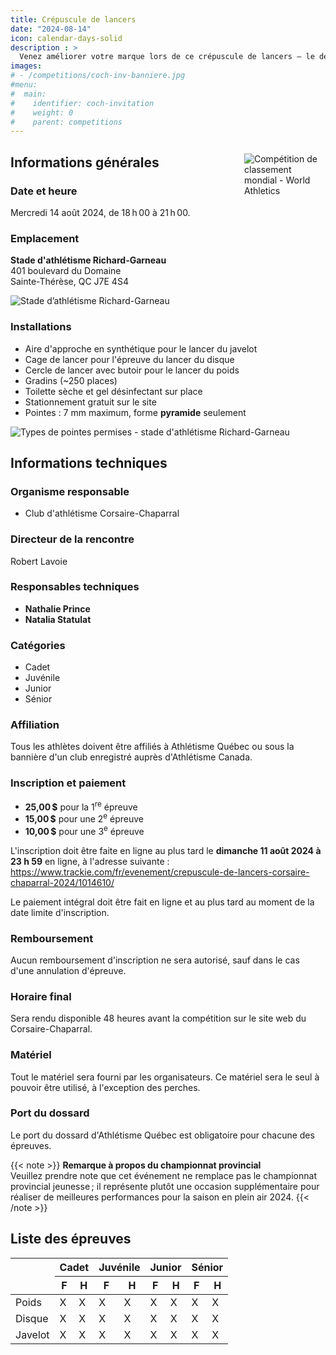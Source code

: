 ```yaml
---
title: Crépuscule de lancers
date: "2024-08-14"
icon: calendar-days-solid
description : >
  Venez améliorer votre marque lors de ce crépuscule de lancers – le dernier avant la fin de la saison en plein air 2024 !
images:
# - /competitions/coch-inv-banniere.jpg
#menu:
#  main:
#    identifier: coch-invitation
#    weight: 0
#    parent: competitions
---
```


<!-- [**Horaire final**](https://assets.corsaire-chaparral.org/competitions/2024/horaire-final-coch-inv-2024.pdf) -->

<!-- [**Résultats**](https://resultats.corsaire-chaparral.org/meets/crepuscule-lancers-2024) -->

<!-- [**Résultats compilés (PDF**)](https://assets.corsaire-chaparral.org/competitions/2024/coch-invitation-2024-resultas.pdf) -->

<!-- [**Document d’invitation**](https://assets.corsaire-chaparral.org/competitions/2024/.pdf) -->

<div style="max-width: 130px; float: inline-end; margin-inline-start: .75rem;">

![Compétition de classement mondial - World Athletics](https://assets.corsaire-chaparral.org/competitions/2023/world-athletics-fr-2023.jpg)

</div>


## Informations générales

### Date et heure

Mercredi 14 août 2024, de 18 h 00 à 21 h 00.

### Emplacement

**Stade d'athlétisme Richard-Garneau**\
401 boulevard du Domaine\
Sainte-Thérèse, QC J7E 4S4

![Stade d’athlétisme Richard-Garneau](/img/stade-richard-garneau.jpg)

### Installations

-   Aire d'approche en synthétique pour le lancer du javelot
-   Cage de lancer pour l'épreuve du lancer du disque
-   Cercle de lancer avec butoir pour le lancer du poids
-   Gradins (\~250 places)
-   Toilette sèche et gel désinfectant sur place
-   Stationnement gratuit sur le site
-   Pointes : 7 mm maximum, forme **pyramide** seulement

![Types de pointes permises - stade d'athlétisme Richard-Garneau](https://assets.corsaire-chaparral.org/img/pointes-richard-garneau.jpg)

## 

## Informations techniques

### Organisme responsable

-   Club d'athlétisme Corsaire-Chaparral

### Directeur de la rencontre

Robert Lavoie

### Responsables techniques

-   **Nathalie Prince**
-   **Natalia Statulat**

### Catégories

-   Cadet
-   Juvénile
-   Junior
-   Sénior

### Affiliation

Tous les athlètes doivent être affiliés à Athlétisme Québec ou sous la bannière d'un club enregistré auprès d'Athlétisme Canada.

### Inscription et paiement

-   **25,00 \$** pour la 1<sup>re</sup> épreuve
-   **15,00 \$** pour une 2<sup>e</sup> épreuve
-   **10,00 \$** pour une 3<sup>e</sup> épreuve

L'inscription doit être faite en ligne au plus tard le **dimanche 11 août 2024 à 23 h 59** en ligne, à l'adresse suivante :\
<https://www.trackie.com/fr/evenement/crepuscule-de-lancers-corsaire-chaparral-2024/1014610/>

Le paiement intégral doit être fait en ligne et au plus tard au moment de la date limite d'inscription.

### Remboursement

Aucun remboursement d'inscription ne sera autorisé, sauf dans le cas d'une annulation d'épreuve.

### Horaire final

Sera rendu disponible 48 heures avant la compétition sur le site web du Corsaire-Chaparral.

### Matériel

Tout le matériel sera fourni par les organisateurs. Ce matériel sera le seul à pouvoir être utilisé, à l'exception des perches.

### Port du dossard

Le port du dossard d'Athlétisme Québec est obligatoire pour chacune des épreuves.

{{< note >}}
**Remarque à propos du championnat provincial**\
Veuillez prendre note que cet événement ne remplace pas le championnat provincial jeunesse ; il représente plutôt une occasion supplémentaire pour réaliser de meilleures performances pour la saison en plein air 2024.
{{< /note >}}

## Liste des épreuves

<table><thead>
  <tr>
    <th rowspan="2"> 			<br>&nbsp;&nbsp;			 		<br></th>
    <th colspan="2"> 			Cadet 		</th>
    <th colspan="2"> 			Juvénile 		</th>
    <th colspan="2"> 			Junior 		</th>
    <th colspan="2"> 			Sénior 		</th>
  </tr>
  <tr>
    <th> 			F 		</th>
    <th> 			H 		</th>
    <th> 			F 		</th>
    <th> 			H 		</th>
    <th> 			F 		</th>
    <th> 			H 		</th>
    <th> 			F 		</th>
    <th> 			H 		</th>
  </tr></thead>
<tbody>
  <tr>
    <td> 			Poids 		</td>
    <td> 			X 		</td>
    <td> 			X 		</td>
    <td> 			X 		</td>
    <td> 			X 		</td>
    <td> 			X 		</td>
    <td> 			X 		</td>
    <td> 			X 		</td>
    <td> 			X 		</td>
  </tr>
  <tr>
    <td> 			Disque 		</td>
    <td> 			X 		</td>
    <td> 			X 		</td>
    <td> 			X 		</td>
    <td> 			X 		</td>
    <td> 			X 		</td>
    <td> 			X 		</td>
    <td> 			X 		</td>
    <td> 			X 		</td>
  </tr>
  <tr>
    <td> 			Javelot 		</td>
    <td> 			X 		</td>
    <td> 			X 		</td>
    <td> 			X 		</td>
    <td> 			X 		</td>
    <td> 			X 		</td>
    <td> 			X 		</td>
    <td> 			X 		</td>
    <td> 			X 		</td>
  </tr>
</tbody></table>

